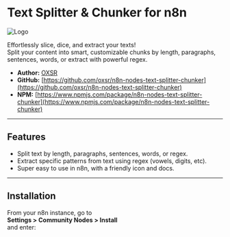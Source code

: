 # Text Splitter & Chunker for n8n

![Logo](https://raw.githubusercontent.com/oxsr/n8n-nodes-text-splitter-chunker/main/assets/icon.png) <!-- Puedes poner aquí una imagen si tienes -->

Effortlessly slice, dice, and extract your texts!  
Split your content into smart, customizable chunks by length, paragraphs, sentences, words, or extract with powerful regex.

- **Author:** [OXSR](https://github.com/oxsr)
- **GitHub:** [https://github.com/oxsr/n8n-nodes-text-splitter-chunker](https://github.com/oxsr/n8n-nodes-text-splitter-chunker)
- **NPM:** [https://www.npmjs.com/package/n8n-nodes-text-splitter-chunker](https://www.npmjs.com/package/n8n-nodes-text-splitter-chunker)

---

## Features

- Split text by length, paragraphs, sentences, words, or regex.
- Extract specific patterns from text using regex (vowels, digits, etc).
- Super easy to use in n8n, with a friendly icon and docs.

---

## Installation

From your n8n instance, go to  
**Settings > Community Nodes > Install**  
and enter:

